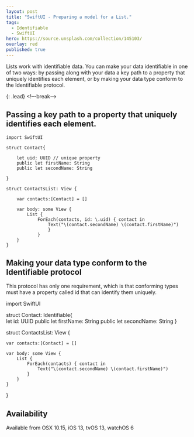 ```yaml
---
layout: post
title: "SwiftUI - Preparing a model for a List."
tags:
  - Identifiable
  - SwiftUI
hero: https://source.unsplash.com/collection/145103/
overlay: red
published: true
---
```


Lists work with identifiable data. You can make your data identifiable in one of two ways: by passing along with your data a key path to a property that uniquely identifies each element, or by making your data type conform to the Identifiable protocol.

{: .lead}
<!–-break-–>

## Passing a key path to a property that uniquely identifies each element.



    import SwiftUI

    struct Contact{

        let uid: UUID // unique property
        public let firstName: String    
        public let secondName: String
    
    }

    struct ContactsList: View {
    
        var contacts:[Contact] = []
    
        var body: some View {
            List {
                ForEach(contacts, id: \.uid) { contact in
                    Text("\(contact.secondName) \(contact.firstName)")
                    }
                }
        }
    }




## Making your data type conform to the Identifiable protocol

This protocol has only one requirement, which is that conforming types must have a property called id that can identify them uniquely.

import SwiftUI

struct Contact: Identifiable{    
    let id: UUID
    public let firstName: String
    public let secondName: String
}

struct ContactsList: View {

    var contacts:[Contact] = []
    
    var body: some View {
        List {
            ForEach(contacts) { contact in
                Text("\(contact.secondName) \(contact.firstName)")
            }
        }
    }
}



##  Availability  

Available from OSX 10.15, iOS 13, tvOS 13, watchOS 6
